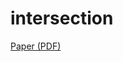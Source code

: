# intersection

[Paper (PDF)](https://github.com/zhiyuanshi/intersection/blob/master/paper/main.pdf?raw=true)
